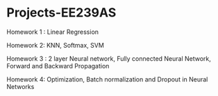 # Projects-EE239AS
Homework 1 : Linear Regression

Homework 2: KNN, Softmax, SVM

Homework 3 : 2 layer Neural network, Fully connected Neural Network, Forward and Backward Propagation

Homework 4: Optimization, Batch normalization and Dropout in Neural Networks

